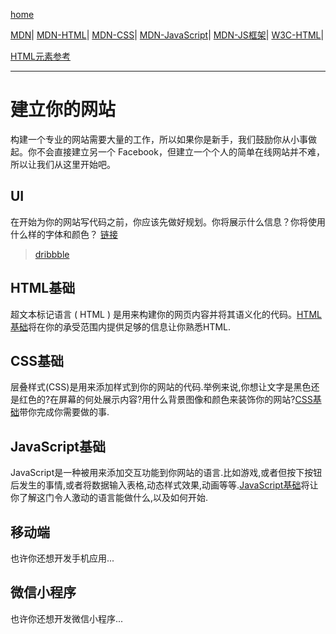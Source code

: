 [home](https://github.com/1211ciel/ciel/blob/main/README.md)

[MDN](https://developer.mozilla.org/zh-CN/docs/learn)|
[MDN-HTML](https://developer.mozilla.org/zh-CN/docs/Learn/HTML)|
[MDN-CSS](https://developer.mozilla.org/zh-CN/docs/Learn/CSS)|
[MDN-JavaScript](https://developer.mozilla.org/zh-CN/docs/Learn/JavaScript)|
[MDN-JS框架](https://developer.mozilla.org/zh-CN/docs/Learn/Tools_and_testing/Client-side_JavaScript_frameworks)|
[W3C-HTML](https://www.w3school.com.cn/html/index.asp)|

[HTML元素参考](https://developer.mozilla.org/zh-CN/docs/Web/HTML/Element)

---

# 建立你的网站
构建一个专业的网站需要大量的工作，所以如果你是新手，我们鼓励你从小事做起。你不会直接建立另一个 Facebook，但建立一个个人的简单在线网站并不难，所以让我们从这里开始吧。

## UI

在开始为你的网站写代码之前，你应该先做好规划。你将展示什么信息？你将使用什么样的字体和颜色？ [链接](https://developer.mozilla.org/zh-CN/docs/Learn/Getting_started_with_the_web/What_will_your_website_look_like)

> [dribbble](https://dribbble.com/)

## HTML基础
超文本标记语言 ( HTML ) 是用来构建你的网页内容并将其语义化的代码。[HTML基础](https://github.com/1211ciel/ciel/blob/main/web/html/README.md)将在你的承受范围内提供足够的信息让你熟悉HTML.

## CSS基础
层叠样式(CSS)是用来添加样式到你的网站的代码.举例来说,你想让文字是黑色还是红色的?在屏幕的何处展示内容?用什么背景图像和颜色来装饰你的网站?[CSS基础](https://github.com/1211ciel/ciel/blob/main/web/css/README.md)带你完成你需要做的事.

## JavaScript基础
JavaScript是一种被用来添加交互功能到你网站的语言.比如游戏,或者但按下按钮后发生的事情,或者将数据输入表格,动态样式效果,动画等等.[JavaScript基础]()将让你了解这门令人激动的语言能做什么,以及如何开始.

## 移动端
也许你还想开发手机应用...

## 微信小程序
也许你还想开发微信小程序...
